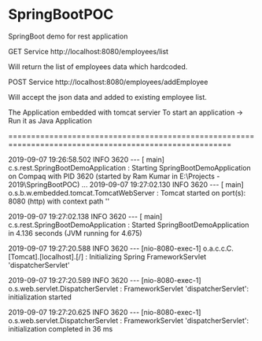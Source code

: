 # SpringBootPOC
SpringBoot demo for rest application


GET Service
http://localhost:8080/employees/list

Will return the list of employees data which hardcoded.

POST Service
http://localhost:8080/employees/addEmployee

Will accept the json data and added to existing employee list.


The Application embedded with tomcat servier
To start an application -> Run it as Java Application

=======================================================================================================

2019-09-07 19:26:58.502  INFO 3620 --- [           main] c.s.rest.SpringBootDemoApplication       : Starting SpringBootDemoApplication on Compaq with PID 3620 (started by Ram Kumar in E:\Projects - 2019\SpringBootPOC)
...
2019-09-07 19:27:02.130  INFO 3620 --- [           main] o.s.b.w.embedded.tomcat.TomcatWebServer  : Tomcat started on port(s): 8080 (http) with context path ''

2019-09-07 19:27:02.138  INFO 3620 --- [           main] c.s.rest.SpringBootDemoApplication       : Started SpringBootDemoApplication in 4.136 seconds (JVM running for 4.675)

2019-09-07 19:27:20.588  INFO 3620 --- [nio-8080-exec-1] o.a.c.c.C.[Tomcat].[localhost].[/]       : Initializing Spring FrameworkServlet 'dispatcherServlet'

2019-09-07 19:27:20.589  INFO 3620 --- [nio-8080-exec-1] o.s.web.servlet.DispatcherServlet        : FrameworkServlet 'dispatcherServlet': initialization started

2019-09-07 19:27:20.625  INFO 3620 --- [nio-8080-exec-1] o.s.web.servlet.DispatcherServlet        : FrameworkServlet 'dispatcherServlet': initialization completed in 36 ms
